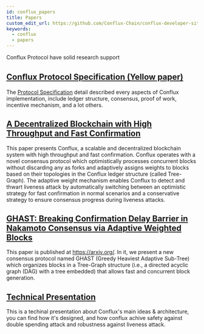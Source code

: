 ```yaml
---
id: conflux_papers
title: Papers
custom_edit_url: https://github.com/Conflux-Chain/conflux-developer-site/edit/master/docs/introduction/en/papers.md
keywords:
  - conflux
  - papers
---
```


Conflux Protocol have solid research support

## [Conﬂux Protocol Specification (Yellow paper)](https://confluxnetwork.org/files/Conflux_Protocol_Specification_20201020.pdf)
The [Protocol Specification](https://confluxnetwork.org/files/Conflux_Protocol_Specification_20201020.pdf) detail described every aspects of Conflux implementation, include ledger structure, consensus, proof of work, incentive mechanism, and a lot others.

## [A Decentralized Blockchain with High Throughput and Fast Confirmation](https://www.usenix.org/conference/atc20/presentation/li-chenxing)
This paper presents Conflux, a scalable and decentralized blockchain system with high throughput and fast confirmation. Conflux operates with a novel consensus protocol which optimistically processes concurrent blocks without discarding any as forks and adaptively assigns weights to blocks based on their topologies in the Conflux ledger structure (called Tree-Graph). The adaptive weight mechanism enables Conflux to detect and thwart liveness attack by automatically switching between an optimistic strategy for fast confirmation in normal scenarios and a conservative strategy to ensure consensus progress during liveness attacks. 

## [GHAST: Breaking Confirmation Delay Barrier in Nakamoto Consensus via Adaptive Weighted Blocks](https://arxiv.org/abs/2006.01072)
This paper is published at https://arxiv.org/. In it, we present a new consensus protocol named GHAST (Greedy Heaviest Adaptive Sub-Tree) which organizes blocks in a Tree-Graph structure (i.e., a directed acyclic graph (DAG) with a tree embedded) that allows fast and concurrent block generation.


## [Technical Presentation](https://confluxnetwork.org/files/Conflux_Technical_Presentation_20200309.pdf)
This is a techinal presentation about Conflux's main ideas & architecture, you can find how it's designed, and how conflux achive safety against double spending attack and robustness against liveness attack.